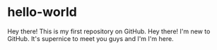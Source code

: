 # hello-world
Hey there! This is my first repository on GitHub.
Hey there! I'm new to GitHub. It's supernice to meet you guys and I'm I'm here.
